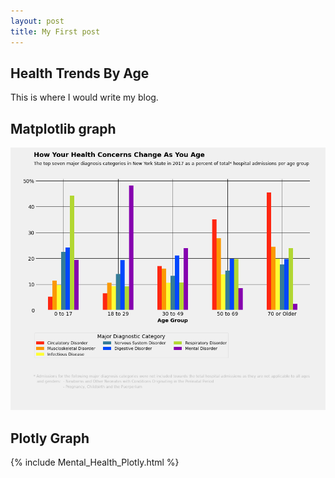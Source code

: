 ```yaml
---
layout: post
title: My First post
---
```


## Health Trends By Age 
This is where I would write my blog.


## Matplotlib graph

<img src="img/Health_Age_Final.png">


## Plotly Graph
{% include Mental_Health_Plotly.html %}

